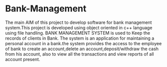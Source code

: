 # Bank-Management
The main AIM of this project to develop software for bank management system.This project is developed using object oriented  in c++ language using file handling.
BANK MANAGEMENT SYSTEM is used to Keep the records of clients  in Bank. The system is an application for maintaining a personal
 account in a bank.the system provides the access to the employee of bank  to create an account,delete an account,deposit/withdraw the cash from his 
 account, also to view all the transactions and view reports of all account present.
